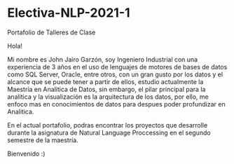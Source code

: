 # Electiva-NLP-2021-1
Portafolio de Talleres de Clase

Hola!

Mi nombre es John Jairo Garzón, soy Ingeniero Industrial con una experiencia de 3 años en el uso de lenguajes de motores de bases de datos como SQL Server, Oracle, entre otros, con un gran gusto por los datos y el alcance que se puede tener a partir de ellos, estudio actualmente la Maestría en Analitica de Datos, sin embargo, el pilar principal para la analitica y la visualización es la arquitectura de los datos, por ello, me enfoco mas en conocimientos de datos para despues poder profundizar en Analitica.

En el actual portafolio, podras encontrar los proyectos que desarrolle durante la asignatura de Natural Language Proccessing en el segundo semestre de la maestría.

Bienvenido :)
